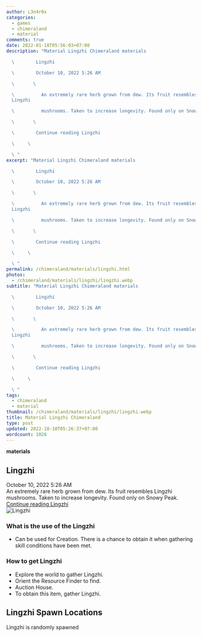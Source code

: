 ```yaml
---
author: L3n4r0x
categories:
  - games
  - chimeraland
  - material
comments: true
date: 2022-01-18T05:56:03+07:00
description: "Material Lingzhi Chimeraland materials

  \        Lingzhi

  \        October 10, 2022 5:26 AM

  \       \ 

  \          An extremely rare herb grown from dew. Its fruit resembles
  Lingzhi

  \          mushrooms. Taken to increase longevity. Found only on Snowy Peak.

  \       \ 

  \        Continue reading Lingzhi

  \     \ 

  \ "
excerpt: "Material Lingzhi Chimeraland materials

  \        Lingzhi

  \        October 10, 2022 5:26 AM

  \       \ 

  \          An extremely rare herb grown from dew. Its fruit resembles
  Lingzhi

  \          mushrooms. Taken to increase longevity. Found only on Snowy Peak.

  \       \ 

  \        Continue reading Lingzhi

  \     \ 

  \ "
permalink: /chimeraland/materials/lingzhi.html
photos:
  - /chimeraland/materials/lingzhi/lingzhi.webp
subtitle: "Material Lingzhi Chimeraland materials

  \        Lingzhi

  \        October 10, 2022 5:26 AM

  \       \ 

  \          An extremely rare herb grown from dew. Its fruit resembles
  Lingzhi

  \          mushrooms. Taken to increase longevity. Found only on Snowy Peak.

  \       \ 

  \        Continue reading Lingzhi

  \     \ 

  \ "
tags:
  - chimeraland
  - material
thumbnail: /chimeraland/materials/lingzhi/lingzhi.webp
title: Material Lingzhi Chimeraland
type: post
updated: 2022-10-10T05:26:37+07:00
wordcount: 1026
---
```


<link
  rel="stylesheet"
  href="https://rawcdn.githack.com/dimaslanjaka/Web-Manajemen/870a349/css/bootstrap-5-3-0-alpha3-wrapper.css"
/>
<section id="bootstrap-wrapper">
  <div data-bs-theme="dark">
    <div
      class="row g-0 border rounded overflow-hidden flex-md-row mb-4 shadow-sm position-relative bg-dark text-light"
    >
      <div class="col p-4 d-flex flex-column position-static">
        <strong class="d-inline-block mb-2 text-success">materials</strong>
        <h2 class="mb-0">Lingzhi</h2>
        <div class="mb-1 text-muted">October 10, 2022 5:26 AM</div>
        <div class="mb-2 border p-1">
          An extremely rare herb grown from dew. Its fruit resembles Lingzhi
          mushrooms. Taken to increase longevity. Found only on Snowy Peak.
        </div>
        <a
          href="/chimeraland/materials/lingzhi.html"
          class="stretched-link d-none text-primary"
          >Continue reading Lingzhi</a
        >
      </div>
      <div class="col-auto d-none d-md-block d-lg-block">
        <img
          src="https://www.webmanajemen.com/chimeraland/materials/lingzhi/lingzhi.webp"
          alt="Lingzhi"
        />
      </div>
    </div>
    <div class="row">
      <div class="col-lg-6 col-12 mb-2">
        <div class="card">
          <div class="card-body">
            <h3 class="card-title">What is the use of the Lingzhi</h3>
            <div class="card-text">
              <ul>
                <li>
                  Can be used for Creation. There is a chance to obtain it when
                  gathering skill conditions have been met.
                </li>
              </ul>
            </div>
          </div>
        </div>
      </div>
      <div class="col-lg-6 col-12 mb-2">
        <div class="card">
          <div class="card-body">
            <h3 class="card-title">How to get Lingzhi</h3>
            <div class="card-text">
              <ul>
                <li>Explore the world to gather Lingzhi.</li>
                <li>Orient the Resource Finder to find.</li>
                <li>Auction House.</li>
                <li>To obtain this item, gather Lingzhi.</li>
              </ul>
            </div>
          </div>
        </div>
      </div>
      <div class="col-12 mb-2">
        <h2>Lingzhi Spawn Locations</h2>
        <p>Lingzhi is randomly spawned</p>
      </div>
    </div>
  </div>
</section>